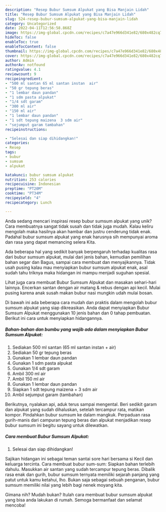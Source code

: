 ```yaml
---
description: "Resep Bubur Sumsum Alpukat yang Bisa Manjain Lidah"
title: "Resep Bubur Sumsum Alpukat yang Bisa Manjain Lidah"
slug: 524-resep-bubur-sumsum-alpukat-yang-bisa-manjain-lidah
category: Uncategorized
date: 2022-04-11T12:56:58.868Z
image: https://img-global.cpcdn.com/recipes/c7a47e966d341e82/680x482cq70/bubur-sumsum-alpukat-foto-resep-utama.jpg
hideToc: false
enableToc: true
enableTocContent: false
thumbnail: https://img-global.cpcdn.com/recipes/c7a47e966d341e82/680x482cq70/bubur-sumsum-alpukat-foto-resep-utama.jpg
cover: https://img-global.cpcdn.com/recipes/c7a47e966d341e82/680x482cq70/bubur-sumsum-alpukat-foto-resep-utama.jpg
author: Admin
authorAv: notfound
ratingvalue: 4.1
reviewcount: 9
recipeingredient:
- "500 ml santan 65 ml santan instan  air"
- "50 gr tepung beras"
- "1 lembar daun pandan"
- "1 sdm pasta alpukat"
- "1/4 sdt garam"
- "300 ml air"
- "150 ml air"
- "1 lembar daun pandan"
- "1 sdt tepung maizena  3 sdm air"
- "sejumput garam tambahan"
recipeinstructions:

- "Selesai dan siap dihidangkan!"
categories:
- Resep
tags:
- bubur
- sumsum
- alpukat

katakunci: bubur sumsum alpukat 
nutrition: 253 calories
recipecuisine: Indonesian
preptime: "PT20M"
cooktime: "PT34M"
recipeyield: "4"
recipecategory: Lunch

---
```





Anda sedang mencari inspirasi resep bubur sumsum alpukat yang unik? Cara membuatnya sangat tidak susah dan tidak juga mudah. Kalau keliru mengolah maka hasilnya akan hambar dan justru cenderung tidak enak. Padahal bubur sumsum alpukat yang enak harusnya sih mempunyai aroma dan rasa yang dapat memancing selera Kita.





Ada beberapa hal yang sedikit banyak berpengaruh terhadap kualitas rasa dari bubur sumsum alpukat, mulai dari jenis bahan, kemudian pemilihan bahan segar dan Bagus, sampai cara membuat dan menyajikannya. Tidak usah pusing kalau mau menyiapkan bubur sumsum alpukat enak,      asal sudah tahu triknya maka hidangan ini mampu menjadi suguhan spesial.














Lihat juga cara membuat Bubur Sumsum Alpukat dan masakan sehari-hari lainnya. Encerkan santan dengan air matang &amp; rebus dengan api kecil. Mulai pusing karena anak susah makan bubur nasi mungkin udah mulai bosan.






Di bawah ini ada beberapa cara mudah dan praktis dalam mengolah bubur sumsum alpukat yang siap dikreasikan. Anda dapat menyiapkan Bubur Sumsum Alpukat menggunakan 10 jenis bahan dan 0 tahap pembuatan. Berikut ini cara untuk menyiapkan hidangannya.

<!--inarticleads1-->

##### Bahan-bahan dan bumbu yang wajib ada dalam menyiapkan Bubur Sumsum Alpukat:

1. Sediakan 500 ml santan (65 ml santan instan + air)
1. Sediakan 50 gr tepung beras
1. Gunakan 1 lembar daun pandan
1. Gunakan 1 sdm pasta alpukat
1. Gunakan 1/4 sdt garam
1. Ambil 300 ml air
1. Ambil 150 ml air
1. Gunakan 1 lembar daun pandan
1. Siapkan 1 sdt tepung maizena + 3 sdm air
1. Ambil sejumput garam (tambahan)


Berikutnya, nyalakan api, aduk terus sampai mengental. Beri sedikit garam dan alpukat yang sudah dihaluskan, setelah tercampur rata, matikan kompor. Pindahkan bubur sumsum ke dalam mangkuk. Perpaduan rasa gurih-manis dari campuran tepung beras dan alpukat menjadikan resep bubur sumsum ini begitu sayang untuk dilewatkan. 

<!--inarticleads2-->

##### Cara membuat Bubur Sumsum Alpukat:


1. Selesai dan siap dihidangkan!

Sajikan hidangan ini sebagai teman santai sore hari bersama si Kecil dan keluarga tercinta. Cara membuat bubur sum-sum: Siapkan bahan terlebih dahulu. Masukkan air santan yang sudah tercampur tepung beras. Dibalik rasa enak dan gurih, bubur sumsum ternyata memiliki sejarah panjang yang patut untuk kamu ketahui, lho. Bukan saja sebagai sebuah penganan, bubur sumsum memiliki nilai yang lebih bagi nenek moyang kita. 

Gimana nih? Mudah bukan? Itulah cara membuat bubur sumsum alpukat yang bisa anda lakukan di rumah. Semoga bermanfaat dan selamat mencoba!
